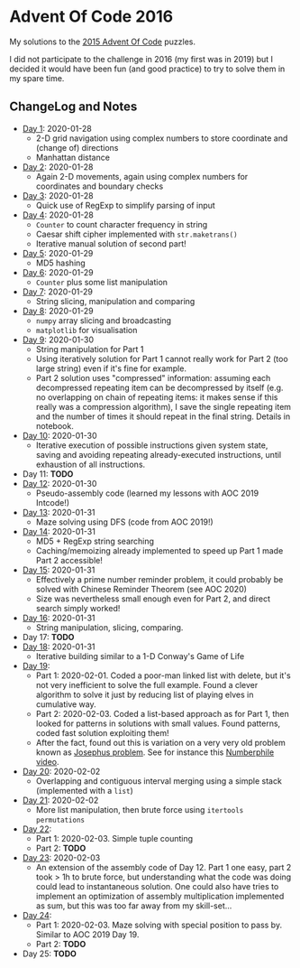 # Advent Of Code 2016

My solutions to the [2015 Advent Of Code](https://adventofcode.com/2016) puzzles.

I did not participate to the challenge in 2016 (my first was in 2019) but I decided it would have been fun (and good practice) to try to solve them in my spare time.

## ChangeLog and Notes

* [Day 1](Day%2001.ipynb): 2020-01-28
  * 2-D grid navigation using complex numbers to store coordinate and (change of) directions
  * Manhattan distance
* [Day 2](Day%2002.ipynb): 2020-01-28
  * Again 2-D movements, again using complex numbers for coordinates and boundary checks
* [Day 3](Day%2003.ipynb): 2020-01-28
  * Quick use of RegExp to simplify parsing of input
* [Day 4](Day%2004.ipynb): 2020-01-28
  * `Counter` to count character frequency in string
  * Caesar shift cipher implemented with `str.maketrans()`
  * Iterative manual solution of second part!
* [Day 5](Day%2005.ipynb): 2020-01-29
  * MD5 hashing
* [Day 6](Day%2006.ipynb): 2020-01-29
  * `Counter` plus some list manipulation
* [Day 7](Day%2007.ipynb): 2020-01-29
  * String slicing, manipulation and comparing
* [Day 8](Day%2008.ipynb): 2020-01-29
  * `numpy` array slicing and broadcasting
  * `matplotlib` for visualisation
* [Day 9](Day%2009.ipynb): 2020-01-30
  * String manipulation for Part 1
  * Using iteratively solution for Part 1 cannot really work for Part 2 (too large string) even if it's fine for example. 
  * Part 2 solution uses "compressed" information: assuming each decompressed repeating item can be decompressed by itself (e.g. no overlapping on chain of repeating items: it makes sense if this really was a compression algorithm), I save the single repeating item and the number of times it should repeat in the final string. Details in notebook.
* [Day 10](Day%2010.ipynb): 2020-01-30
   * Iterative execution of possible instructions given system state, saving and avoiding repeating already-executed instructions, until exhaustion of all instructions. 
* Day 11: **TODO**
* [Day 12](Day%2012.ipynb): 2020-01-30
   * Pseudo-assembly code (learned my lessons with AOC 2019 Intcode!)
* [Day 13](Day%2013.ipynb): 2020-01-31
  * Maze solving using DFS (code from AOC 2019!)
* [Day 14](Day%2014.ipynb): 2020-01-31
  * MD5 + RegExp string searching
  * Caching/memoizing already implemented to speed up Part 1 made Part 2 accessible!
* [Day 15](Day%2015.ipynb): 2020-01-31
  * Effectively a prime number reminder problem, it could probably be solved with Chinese Reminder Theorem (see AOC 2020)
  * Size was nevertheless small enough even for Part 2, and direct search simply worked!
* [Day 16](Day%2016.ipynb): 2020-01-31
  * String manipulation, slicing, comparing.
* Day 17: **TODO**
* [Day 18](Day%2018.ipynb): 2020-01-31
  * Iterative building similar to a 1-D Conway's Game of Life
* [Day 19](Day%2019.ipynb):
  * Part 1: 2020-02-01. Coded a poor-man linked list with delete, but it's not very inefficient to solve the full example. Found a clever algorithm to solve it just by reducing list of playing elves in cumulative way. 
  * Part 2: 2020-02-03. Coded a list-based approach as for Part 1, then looked for patterns in solutions with small values. Found patterns, coded fast solution exploiting them! 
  * After the fact, found out this is variation on a very very old problem known as [Josephus problem](https://en.wikipedia.org/wiki/Josephus_problem). See for instance this [Numberphile video](https://www.youtube.com/watch?v=uCsD3ZGzMgE).
* [Day 20](Day%2020.ipynb): 2020-02-02
  * Overlapping and contiguous interval merging using a simple stack (implemented with a `list`)
* [Day 21](Day%2021.ipynb): 2020-02-02
  * More list manipulation, then brute force using `itertools` `permutations`
* [Day 22](Day%2021.ipynb): 
  * Part 1: 2020-02-03. Simple tuple counting
  * Part 2: **TODO**
* [Day 23](Day%2021.ipynb): 2020-02-03
  * An extension of the assembly code of Day 12. Part 1 one easy, part 2 took > 1h to brute force, but understanding what the code was doing could lead to instantaneous solution. One could also have tries to implement an optimization of assembly multiplication implemented as sum, but this was too far away from my skill-set...
* [Day 24](Day%2024.ipynb):
  * Part 1: 2020-02-03. Maze solving with special position to pass by. Similar to AOC 2019 Day 19.
  * Part 2: **TODO**
* Day 25: **TODO**
